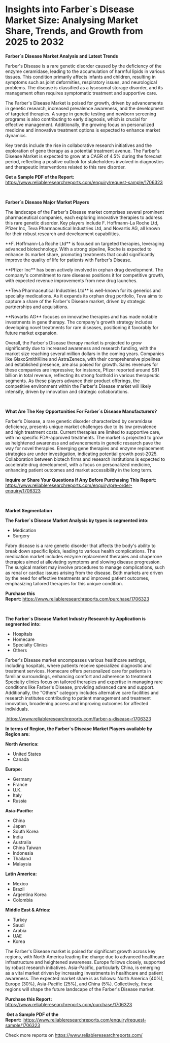 <p><h1>Insights into Farber`s Disease Market Size: Analysing Market Share, Trends, and Growth from 2025 to 2032</h1></p><p><strong>Farber`s Disease Market Analysis and Latest Trends</strong></p>
<p><p>Farber's Disease is a rare genetic disorder caused by the deficiency of the enzyme ceramidase, leading to the accumulation of harmful lipids in various tissues. This condition primarily affects infants and children, resulting in symptoms such as joint deformities, respiratory issues, and neurological problems. The disease is classified as a lysosomal storage disorder, and its management often requires symptomatic treatment and supportive care.</p><p>The Farber's Disease Market is poised for growth, driven by advancements in genetic research, increased prevalence awareness, and the development of targeted therapies. A surge in genetic testing and newborn screening programs is also contributing to early diagnosis, which is crucial for effective management. Additionally, the growing focus on personalized medicine and innovative treatment options is expected to enhance market dynamics.</p><p>Key trends include the rise in collaborative research initiatives and the exploration of gene therapy as a potential treatment avenue. The Farber's Disease Market is expected to grow at a CAGR of 4.5% during the forecast period, reflecting a positive outlook for stakeholders involved in diagnostics and therapeutic interventions related to this rare disorder.</p></p>
<p><strong>Get a Sample PDF of the Report:&nbsp;</strong> <a href="https://www.reliableresearchreports.com/enquiry/request-sample/1706323?utm_campaign=3353&utm_medium=2&utm_source=Github&utm_content=ia&utm_term=27032025&utm_id=farbers-disease">https://www.reliableresearchreports.com/enquiry/request-sample/1706323</a></p>
<p>&nbsp;</p>
<p><strong>Farber`s Disease Major Market Players</strong></p>
<p><p>The landscape of the Farber's Disease market comprises several prominent pharmaceutical companies, each exploring innovative therapies to address this rare genetic disorder. Key players include F. Hoffmann-La Roche Ltd, Pfizer Inc, Teva Pharmaceutical Industries Ltd, and Novartis AG, all known for their robust research and development capabilities.</p><p>**F. Hoffmann-La Roche Ltd** is focused on targeted therapies, leveraging advanced biotechnology. With a strong pipeline, Roche is expected to enhance its market share, promoting treatments that could significantly improve the quality of life for patients with Farber's Disease. </p><p>**Pfizer Inc** has been actively involved in orphan drug development. The company's commitment to rare diseases positions it for competitive growth, with expected revenue improvements from new drug launches.</p><p>**Teva Pharmaceutical Industries Ltd** is well-known for its generics and specialty medications. As it expands its orphan drug portfolio, Teva aims to capture a share of the Farber's Disease market, driven by strategic partnerships and acquisitions.</p><p>**Novartis AG** focuses on innovative therapies and has made notable investments in gene therapy. The company's growth strategy includes developing novel treatments for rare diseases, positioning it favorably for future market expansion.</p><p>Overall, the Farber's Disease therapy market is projected to grow significantly due to increased awareness and research funding, with the market size reaching several million dollars in the coming years. Companies like GlaxoSmithKline and AstraZeneca, with their comprehensive pipelines and established presence, are also poised for growth. Sales revenues for these companies are impressive; for instance, Pfizer reported around $81 billion in total revenue, reflecting its strong foothold in various therapeutic segments. As these players advance their product offerings, the competitive environment within the Farber's Disease market will likely intensify, driven by innovation and strategic collaborations.</p></p>
<p>&nbsp;</p>
<p><strong>What Are The Key Opportunities For Farber`s Disease Manufacturers?</strong></p>
<p><p>Farber’s Disease, a rare genetic disorder characterized by ceramidase deficiency, presents unique market challenges due to its low prevalence and high treatment costs. Current therapies are limited to supportive care, with no specific FDA-approved treatments. The market is projected to grow as heightened awareness and advancements in genetic research pave the way for novel therapies. Emerging gene therapies and enzyme replacement strategies are under investigation, indicating potential growth post-2025. Collaboration between biotech firms and research institutions is expected to accelerate drug development, with a focus on personalized medicine, enhancing patient outcomes and market accessibility in the long term.</p></p>
<p><strong>Inquire or Share Your Questions If Any Before Purchasing This Report:</strong> <a href="https://www.reliableresearchreports.com/enquiry/pre-order-enquiry/1706323?utm_campaign=3353&utm_medium=2&utm_source=Github&utm_content=ia&utm_term=27032025&utm_id=farbers-disease">https://www.reliableresearchreports.com/enquiry/pre-order-enquiry/1706323</a></p>
<p>&nbsp;</p>
<p><strong>Market Segmentation</strong></p>
<p><strong>The Farber`s Disease Market Analysis by types is segmented into:</strong></p>
<p><ul><li>Medication</li><li>Surgery</li></ul></p>
<p><p>Fabry disease is a rare genetic disorder that affects the body's ability to break down specific lipids, leading to various health complications. The medication market includes enzyme replacement therapies and chaperone therapies aimed at alleviating symptoms and slowing disease progression. The surgical market may involve procedures to manage complications, such as renal or cardiac issues arising from the disease. Both markets are driven by the need for effective treatments and improved patient outcomes, emphasizing tailored therapies for this unique condition.</p></p>
<p><strong>Purchase this Report:&nbsp;</strong><a href="https://www.reliableresearchreports.com/purchase/1706323?utm_campaign=3353&utm_medium=2&utm_source=Github&utm_content=ia&utm_term=27032025&utm_id=farbers-disease">https://www.reliableresearchreports.com/purchase/1706323</a></p>
<p>&nbsp;</p>
<p><strong>The Farber`s Disease Market Industry Research by Application is segmented into:</strong></p>
<p><ul><li>Hospitals</li><li>Homecare</li><li>Specialty Clinics</li><li>Others</li></ul></p>
<p><p>Farber's Disease market encompasses various healthcare settings, including hospitals, where patients receive specialized diagnostic and treatment services. Homecare offers personalized care for patients in familiar surroundings, enhancing comfort and adherence to treatment. Specialty clinics focus on tailored therapies and expertise in managing rare conditions like Farber's Disease, providing advanced care and support. Additionally, the "Others" category includes alternative care facilities and research institutes contributing to patient management and treatment innovation, broadening access and improving outcomes for affected individuals.</p></p>
<p><a href="https://www.reliableresearchreports.com/farber-s-disease-r1706323?utm_campaign=3353&utm_medium=2&utm_source=Github&utm_content=ia&utm_term=27032025&utm_id=farbers-disease">&nbsp;https://www.reliableresearchreports.com/farber-s-disease-r1706323</a></p>
<p><strong>In terms of Region, the Farber`s Disease Market Players available by Region are:</strong></p>
<p>
    <p> <strong> North America: </strong>
        <ul>
            <li>United States</li>
            <li>Canada</li>
        </ul>
        </p> 
    <p> <strong> Europe: </strong>
        <ul>
            <li>Germany</li>
            <li>France</li>
            <li>U.K.</li>
            <li>Italy</li>
            <li>Russia</li>
        </ul>
        </p> 
    <p> <strong> Asia-Pacific: </strong>
        <ul>
            <li>China</li>
            <li>Japan</li>
            <li>South Korea</li>
            <li>India</li>
            <li>Australia</li>
            <li>China Taiwan</li>
            <li>Indonesia</li>
            <li>Thailand</li>
            <li>Malaysia</li>
        </ul>
        </p> 
    <p> <strong> Latin America: </strong>
        <ul>
            <li>Mexico</li>
            <li>Brazil</li>
            <li>Argentina Korea</li>
            <li>Colombia</li>
        </ul>
        </p> 
    <p> <strong> Middle East & Africa: </strong>
        <ul>
            <li>Turkey</li>
            <li>Saudi</li>
            <li>Arabia</li>
            <li>UAE</li>
            <li>Korea</li>
        </ul>
    </p>
    </p>
<p><p>The Farber's Disease market is poised for significant growth across key regions, with North America leading the charge due to advanced healthcare infrastructure and heightened awareness. Europe follows closely, supported by robust research initiatives. Asia-Pacific, particularly China, is emerging as a vital market driven by increasing investments in healthcare and patient awareness. The expected market share is as follows: North America (40%), Europe (30%), Asia-Pacific (25%), and China (5%). Collectively, these regions will shape the future landscape of the Farber's Disease market.</p></p>
<p><strong>Purchase this Report: </strong><a href="https://www.reliableresearchreports.com/purchase/1706323?utm_campaign=3353&utm_medium=2&utm_source=Github&utm_content=ia&utm_term=27032025&utm_id=farbers-disease">https://www.reliableresearchreports.com/purchase/1706323</a></p>
<p>&nbsp;<strong>Get a Sample PDF of the Report:&nbsp;&nbsp;</strong><a href="https://www.reliableresearchreports.com/enquiry/request-sample/1706323?utm_campaign=3353&utm_medium=2&utm_source=Github&utm_content=ia&utm_term=27032025&utm_id=farbers-disease">https://www.reliableresearchreports.com/enquiry/request-sample/1706323</a></p>
<p><strong></strong></p>
<p>Check more reports on <a href="https://www.reliableresearchreports.com/?utm_campaign=3353&utm_medium=2&utm_source=Github&utm_content=ia&utm_term=27032025&utm_id=farbers-disease">https://www.reliableresearchreports.com/</a></p>